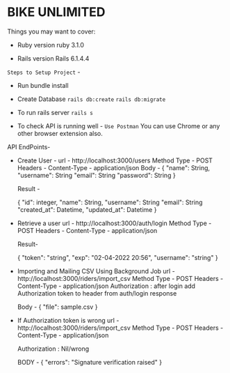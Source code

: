 # BIKE UNLIMITED

Things you may want to cover:

* Ruby version
    ruby 3.1.0

* Rails version
    Rails 6.1.4.4



`Steps to Setup Project` -

* Run bundle install

* Create Database
    `rails db:create`
    `rails db:migrate`

* To run rails server
    `rails s`

* To check API is running well -
  `Use Postman`
  You can use Chrome or any other browser extension also.

API EndPoints-

  * Create User -
    url - http://localhost:3000/users
    Method Type - POST
    Headers  -
      Content-Type - application/json
    Body -
    {
      "name": String,
      "username": String
      "email": String
      "password": String
    }


    Result -

      {
          "id": integer,
          "name": String,
          "username": String
          "email": String
          "created_at": Datetime,
          "updated_at": Datetime
      }


  * Retrieve a user
    url - http://localhost:3000/auth/login
    Method Type - POST
    Headers  -
      Content-Type - application/json

    Result-

    {
    "token": "string",
    "exp": "02-04-2022 20:56",
    "username": "string"
    }


  * Importing and Mailing CSV Using Background Job
    url - http://localhost:3000/riders/import_csv
    Method Type - POST
    Headers  -
      Content-Type - application/json
      Authorization : after login add Authorization token to header from auth/login response

    Body -
    {
      "file": sample.csv
    }


  * If Authorization token is wrong
    url - http://localhost:3000/riders/import_csv
    Method Type - POST
    Headers  -
      Content-Type - application/json

    Authorization : Nil/wrong

    BODY -
    {
    "errors": "Signature verification raised"
    }




